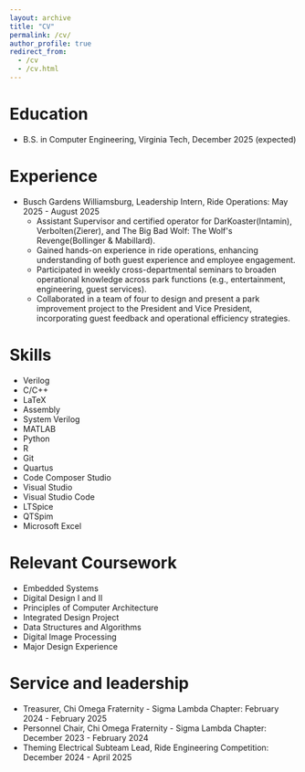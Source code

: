 ```yaml
---
layout: archive
title: "CV"
permalink: /cv/
author_profile: true
redirect_from:
  - /cv
  - /cv.html
---
```


Education
======
* B.S. in Computer Engineering, Virginia Tech, December 2025 (expected)

Experience
======

* Busch Gardens Williamsburg, Leadership Intern, Ride Operations: May 2025 - August 2025
  * Assistant Supervisor and certified operator for DarKoaster(Intamin), Verbolten(Zierer), and The Big Bad Wolf: The Wolf's Revenge(Bollinger & Mabillard).
  * Gained hands-on experience in ride operations, enhancing understanding of both guest experience and employee engagement.
  * Participated in weekly cross-departmental seminars to broaden operational knowledge across park functions (e.g., entertainment, engineering, guest services).
  * Collaborated in a team of four to design and present a park improvement project to the President and Vice President, incorporating guest feedback and operational efficiency strategies.
  
Skills
======
* Verilog
* C/C++
* LaTeX
* Assembly
* System Verilog
* MATLAB
* Python
* R
* Git
* Quartus
* Code Composer Studio
* Visual Studio
* Visual Studio Code
* LTSpice
* QTSpim
* Microsoft Excel

Relevant Coursework
======
* Embedded Systems
* Digital Design I and II
* Principles of Computer Architecture
* Integrated Design Project
* Data Structures and Algorithms
* Digital Image Processing
* Major Design Experience


  
Service and leadership
======
* Treasurer, Chi Omega Fraternity - Sigma Lambda Chapter: February 2024 - February 2025
* Personnel Chair, Chi Omega Fraternity - Sigma Lambda Chapter: December 2023 - February 2024
* Theming Electrical Subteam Lead, Ride Engineering Competition: December 2024 - April 2025
